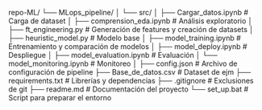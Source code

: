 repo-ML/
└── MLops_pipeline/
│   └── src/
│        ├── Cargar_datos.ipynb       # Carga de dataset
│        ├── comprension_eda.ipynb    # Análisis exploratorio
│        ├── ft_engineering.py        # Generación de features y creación de datasets
│        ├── heuristic_model.py       # Modelo base
│        ├── model_training.ipynb     # Entrenamiento y comparación de modelos
│        ├── model_deploy.ipynb       # Despliegue
│        ├── model_evaluation.ipynb   # Evaluación
│        └── model_monitoring.ipynb   # Monitoreo
│
├── config.json                       # Archivo de configuración de pipeline
├── Base_de_datos.csv                 # Dataset de ejm
├── requirements.txt                  # Librerías y dependencias
├── .gitignore                        # Exclusiones de git
├── readme.md                         # Documentación del proyecto
└── set_up.bat                        # Script para preparar el entorno
